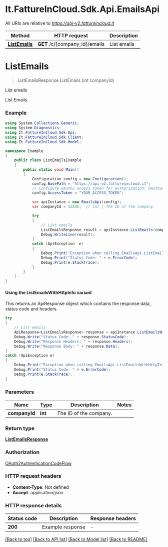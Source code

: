 # It.FattureInCloud.Sdk.Api.EmailsApi

All URIs are relative to *https://api-v2.fattureincloud.it*

| Method | HTTP request | Description |
|--------|--------------|-------------|
| [**ListEmails**](EmailsApi.md#listemails) | **GET** /c/{company_id}/emails | List emails |

<a id="listemails"></a>
# **ListEmails**
> ListEmailsResponse ListEmails (int companyId)

List emails

List Emails.

### Example
```csharp
using System.Collections.Generic;
using System.Diagnostics;
using It.FattureInCloud.Sdk.Api;
using It.FattureInCloud.Sdk.Client;
using It.FattureInCloud.Sdk.Model;

namespace Example
{
    public class ListEmailsExample
    {
        public static void Main()
        {
            Configuration config = new Configuration();
            config.BasePath = "https://api-v2.fattureincloud.it";
            // Configure OAuth2 access token for authorization: OAuth2AuthenticationCodeFlow
            config.AccessToken = "YOUR_ACCESS_TOKEN";

            var apiInstance = new EmailsApi(config);
            var companyId = 12345;  // int | The ID of the company.

            try
            {
                // List emails
                ListEmailsResponse result = apiInstance.ListEmails(companyId);
                Debug.WriteLine(result);
            }
            catch (ApiException  e)
            {
                Debug.Print("Exception when calling EmailsApi.ListEmails: " + e.Message);
                Debug.Print("Status Code: " + e.ErrorCode);
                Debug.Print(e.StackTrace);
            }
        }
    }
}
```

#### Using the ListEmailsWithHttpInfo variant
This returns an ApiResponse object which contains the response data, status code and headers.

```csharp
try
{
    // List emails
    ApiResponse<ListEmailsResponse> response = apiInstance.ListEmailsWithHttpInfo(companyId);
    Debug.Write("Status Code: " + response.StatusCode);
    Debug.Write("Response Headers: " + response.Headers);
    Debug.Write("Response Body: " + response.Data);
}
catch (ApiException e)
{
    Debug.Print("Exception when calling EmailsApi.ListEmailsWithHttpInfo: " + e.Message);
    Debug.Print("Status Code: " + e.ErrorCode);
    Debug.Print(e.StackTrace);
}
```

### Parameters

| Name | Type | Description | Notes |
|------|------|-------------|-------|
| **companyId** | **int** | The ID of the company. |  |

### Return type

[**ListEmailsResponse**](ListEmailsResponse.md)

### Authorization

[OAuth2AuthenticationCodeFlow](../README.md#OAuth2AuthenticationCodeFlow)

### HTTP request headers

 - **Content-Type**: Not defined
 - **Accept**: application/json


### HTTP response details
| Status code | Description | Response headers |
|-------------|-------------|------------------|
| **200** | Example response |  -  |

[[Back to top]](#) [[Back to API list]](../README.md#documentation-for-api-endpoints) [[Back to Model list]](../README.md#documentation-for-models) [[Back to README]](../README.md)

